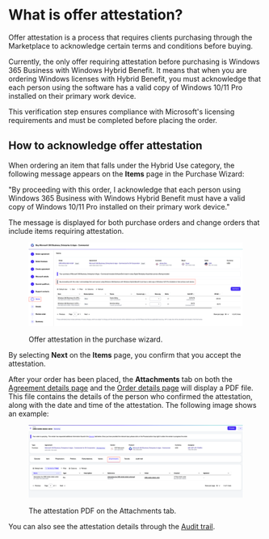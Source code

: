# What is offer attestation?

Offer attestation is a process that requires clients purchasing through the Marketplace to acknowledge certain terms and conditions before buying.&#x20;

Currently, the only offer requiring attestation before purchasing is Windows 365 Business with Windows Hybrid Benefit. It means that when you are ordering Windows licenses with Hybrid Benefit, you must acknowledge that each person using the software has a valid copy of Windows 10/11 Pro installed on their primary work device.&#x20;

This verification step ensures compliance with Microsoft's licensing requirements and must be completed before placing the order.&#x20;

## How to acknowledge offer attestation

When ordering an item that falls under the Hybrid Use category, the following message appears on the **Items** page in the Purchase Wizard:

"By proceeding with this order, I acknowledge that each person using Windows 365 Business with Windows Hybrid Benefit must have a valid copy of Windows 10/11 Pro installed on their primary work device."&#x20;

The message is displayed for both purchase orders and change orders that include items requiring attestation.

<figure><img src="../../../.gitbook/assets/offer_attestation.png" alt=""><figcaption><p>Offer attestation in the purchase wizard.</p></figcaption></figure>

By selecting **Next** on the **Items** page, you confirm that you accept the attestation.&#x20;

After your order has been placed, the **Attachments** tab on both the [Agreement details page](../../../modules-and-features/marketplace/agreements/#subscription-details) and the [Order details page](../../../modules-and-features/marketplace/orders/#subscription-details) will display a PDF file. This file contains the details of the person who confirmed the attestation, along with the date and time of the attestation. The following image shows an example:

<figure><img src="../../../.gitbook/assets/offer_attestation_orders_tab.png" alt=""><figcaption><p>The attestation PDF on the Attachments tab.</p></figcaption></figure>

You can also see the attestation details through the [Audit trail](../../../modules-and-features/settings/audit-trail.md).&#x20;
